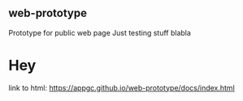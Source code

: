 ## web-prototype
Prototype for public web page
Just testing stuff
blabla

# Hey

link to html: https://appgc.github.io/web-prototype/docs/index.html
